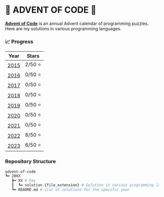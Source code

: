 # :christmas_tree: **ADVENT OF CODE** :christmas_tree:
**[Advent of Code](https://adventofcode.com/)** is an annual Advent calendar of programming puzzles. Here are my solutions in various programming languages.

### :chart_with_upwards_trend: Progress
| Year | Stars |
|:----:|:-----:|
| [2015](2015) | 2/50 :star: |
| [2016](2016) | 0/50 :star: |
| [2017](2017) | 0/50 :star: |
| [2018](2018) | 0/50 :star: |
| [2019](2019) | 0/50 :star: |
| [2020](2020) | 0/50 :star: |
| [2021](2021) | 0/50 :star: |
| [2022](2022) | 8/50 :star: |
| [2023](2023) | 6/50 :star: |

### Repository Structure
```bash
advent-of-code
┗━ 20XX
   ┣━ XX # Day
   ┃  ┗━ solution.{file_extension} # Solution in various programming languages
   ┗━ README.md # List of solutions for the specific year
```